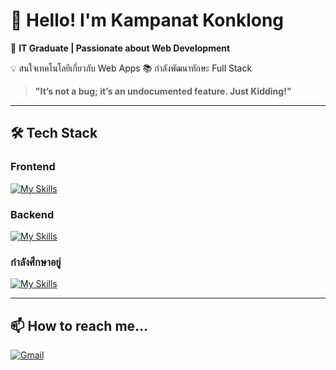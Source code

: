 # 👋 Hello! I'm Kampanat Konklong


🚀 **IT Graduate | Passionate about Web Development**  

💡 สนใจเทคโนโลยีเกี่ยวกับ Web Apps
📚 กำลังพัฒนาทักษะ Full Stack

> **"It’s not a bug; it’s an undocumented feature. Just Kidding!"**

---

## 🛠 Tech Stack  

### Frontend  
[![My Skills](https://skillicons.dev/icons?i=react,vue,nextjs,tailwind,materialui,figma&theme=light)](https://skillicons.dev)


### Backend  
[![My Skills](https://skillicons.dev/icons?i=express,firebase,spring,mysql,redis,mongo&theme=light)](https://skillicons.dev)

### กำลังศึกษาอยู่

[![My Skills](https://skillicons.dev/icons?i=go,nest,kubernetes,docker,jenkins&theme=light)](https://skillicons.dev)

---

## 📫 How to reach me...
[![Gmail](https://img.shields.io/badge/Email-D14836?style=for-the-badge&logo=gmail&logoColor=white)](mailto:romeykungdev@gmail.com)  

